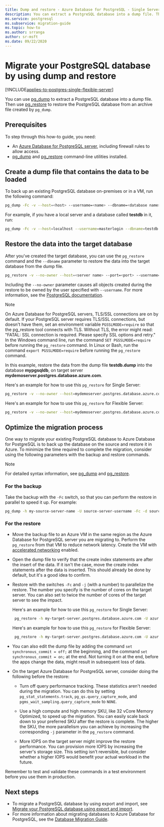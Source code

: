 ```yaml
---
title: Dump and restore - Azure Database for PostgreSQL - Single Server
description: You can extract a PostgreSQL database into a dump file. Then, you can restore from a file created by pg_dump in Azure Database for PostgreSQL Single Server.
ms.service: postgresql
ms.subservice: migration-guide
ms.topic: how-to
ms.author: srranga
author: sr-msft
ms.date: 09/22/2020
---
```


# Migrate your PostgreSQL database by using dump and restore

[!INCLUDE[applies-to-postgres-single-flexible-server](../includes/applies-to-postgresql-single-flexible-server.md)]

You can use [pg_dump](https://www.postgresql.org/docs/current/static/app-pgdump.html) to extract a PostgreSQL database into a dump file. Then use [pg_restore](https://www.postgresql.org/docs/current/static/app-pgrestore.html) to restore the PostgreSQL database from an archive file created by `pg_dump`.

## Prerequisites

To step through this how-to guide, you need:
- An [Azure Database for PostgreSQL server](../single-server/quickstart-create-server-database-portal.md), including firewall rules to allow access.
- [pg_dump](https://www.postgresql.org/docs/current/static/app-pgdump.html) and [pg_restore](https://www.postgresql.org/docs/current/static/app-pgrestore.html) command-line utilities installed.

## Create a dump file that contains the data to be loaded

To back up an existing PostgreSQL database on-premises or in a VM, run the following command:

```bash
pg_dump -Fc -v --host=<host> --username=<name> --dbname=<database name> -f <database>.dump
```
For example, if you have a local server and a database called **testdb** in it, run:

```bash
pg_dump -Fc -v --host=localhost --username=masterlogin --dbname=testdb -f testdb.dump
```

## Restore the data into the target database

After you've created the target database, you can use the `pg_restore` command and the  `--dbname` parameter to restore the data into the target database from the dump file.

```bash
pg_restore -v --no-owner --host=<server name> --port=<port> --username=<user-name> --dbname=<target database name> <database>.dump
```

Including the `--no-owner` parameter causes all objects created during the restore to be owned by the user specified with `--username`. For more information, see the [PostgreSQL documentation](https://www.postgresql.org/docs/9.6/static/app-pgrestore.html).

> [!NOTE]
> On Azure Database for PostgreSQL servers, TLS/SSL connections are on by default. If your PostgreSQL server requires TLS/SSL connections, but doesn't have them, set an environment variable `PGSSLMODE=require` so that the pg_restore tool connects with TLS. Without TLS, the error might read: "FATAL: SSL connection is required. Please specify SSL options and retry." In the Windows command line, run the command `SET PGSSLMODE=require` before running the `pg_restore` command. In Linux or Bash, run the command `export PGSSLMODE=require` before running the `pg_restore` command. 
>

In this example, restore the data from the dump file **testdb.dump** into the database **mypgsqldb**, on target server **mydemoserver.postgres.database.azure.com**.

Here's an example for how to use this `pg_restore` for Single Server:

```bash
pg_restore -v --no-owner --host=mydemoserver.postgres.database.azure.com --port=5432 --username=mylogin@mydemoserver --dbname=mypgsqldb testdb.dump
```

Here's an example for how to use this `pg_restore` for Flexible Server:

```bash
pg_restore -v --no-owner --host=mydemoserver.postgres.database.azure.com --port=5432 --username=mylogin --dbname=mypgsqldb testdb.dump
```

## Optimize the migration process

One way to migrate your existing PostgreSQL database to Azure Database for PostgreSQL is to back up the database on the source and restore it in Azure. To minimize the time required to complete the migration, consider using the following parameters with the backup and restore commands.

> [!NOTE]
> For detailed syntax information, see [pg_dump](https://www.postgresql.org/docs/current/static/app-pgdump.html) and [pg_restore](https://www.postgresql.org/docs/current/static/app-pgrestore.html).
>

### For the backup

Take the backup with the `-Fc` switch, so that you can perform the restore in parallel to speed it up. For example:

```bash
pg_dump -h my-source-server-name -U source-server-username -Fc -d source-databasename -f Z:\Data\Backups\my-database-backup.dump
```

### For the restore

- Move the backup file to an Azure VM in the same region as the Azure Database for PostgreSQL server you are migrating to. Perform the `pg_restore` from that VM to reduce network latency. Create the VM with [accelerated networking](../../virtual-network/create-vm-accelerated-networking-powershell.md) enabled.

- Open the dump file to verify that the create index statements are after the insert of the data. If it isn't the case, move the create index statements after the data is inserted. This should already be done by default, but it's a good idea to confirm.

- Restore with the switches `-Fc` and `-j` (with a number) to parallelize the restore. The number you specify is the number of cores on the target server. You can also set to twice the number of cores of the target server to see the impact.

    Here's an example for how to use this `pg_restore` for Single Server:

    ```bash
     pg_restore -h my-target-server.postgres.database.azure.com -U azure-postgres-username@my-target-server -Fc -j 4 -d my-target-databasename Z:\Data\Backups\my-database-backup.dump
    ```

    Here's an example for how to use this `pg_restore` for Flexible Server:

    ```bash
     pg_restore -h my-target-server.postgres.database.azure.com -U azure-postgres-username@my-target-server -Fc -j 4 -d my-target-databasename Z:\Data\Backups\my-database-backup.dump
    ```

- You can also edit the dump file by adding the command `set synchronous_commit = off;` at the beginning, and the command `set synchronous_commit = on;` at the end. Not turning it on at the end, before the apps change the data, might result in subsequent loss of data.

- On the target Azure Database for PostgreSQL server, consider doing the following before the restore:
    
  - Turn off query performance tracking. These statistics aren't needed during the migration. You can do this by setting `pg_stat_statements.track`, `pg_qs.query_capture_mode`, and `pgms_wait_sampling.query_capture_mode` to `NONE`.

  - Use a high compute and high memory SKU, like 32 vCore Memory Optimized, to speed up the migration. You can easily scale back down to your preferred SKU after the restore is complete. The higher the SKU, the more parallelism you can achieve by increasing the corresponding `-j` parameter in the `pg_restore` command.

  - More IOPS on the target server might improve the restore performance. You can provision more IOPS by increasing the server's storage size. This setting isn't reversible, but consider whether a higher IOPS would benefit your actual workload in the future.

Remember to test and validate these commands in a test environment before you use them in production.

## Next steps

- To migrate a PostgreSQL database by using export and import, see [Migrate your PostgreSQL database using export and import](how-to-migrate-using-export-and-import.md).
- For more information about migrating databases to Azure Database for PostgreSQL, see the [Database Migration Guide](/data-migration/).